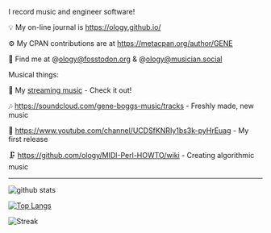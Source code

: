I record music and engineer software!

💡 My on-line journal is https://ology.github.io/

⚙️ My CPAN contributions are at https://metacpan.org/author/GENE

🙌 Find me at @ology@fosstodon.org & @ology@musician.social

Musical things:

🎵 My [streaming music](https://songwhip.com/geneboggs) - Check it out!

🎶 https://soundcloud.com/gene-boggs-music/tracks - Freshly made, new music

🐣 https://www.youtube.com/channel/UCDSfKNRIy1bs3k-pyHrEuag - My first release

🗜️ https://github.com/ology/MIDI-Perl-HOWTO/wiki - Creating algorithmic music

----

![github stats](https://github-readme-stats.vercel.app/api?username=ology&count_private=true&show_icons=true)

[![Top Langs](https://github-readme-stats.vercel.app/api/top-langs/?username=ology&layout=compact)](https://github.com/ology/)

![Streak](https://streak-stats.demolab.com/?user=ology&type=png)
